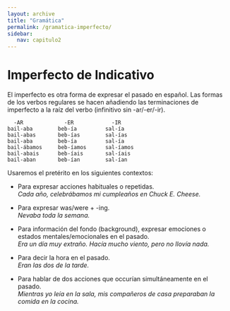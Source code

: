 ```yaml
---
layout: archive
title: "Gramática"
permalink: /gramatica-imperfecto/
sidebar:
   nav: capitulo2
---
```

# Imperfecto de Indicativo

El imperfecto es otra forma de expresar el pasado en español. Las formas de los verbos regulares se hacen añadiendo las terminaciones de imperfecto a la raíz del verbo (infinitivo sin -ar/-er/-ir).  

      -AR             -ER            -IR
    bail-aba        beb-ía         sal-ía
    bail-abas       beb-ías        sal-ías
    bail-aba        beb-ía         sal-ía
    bail-ábamos     beb-íamos      sal-íamos
    bail-abais      beb-íais       sal-íais
    bail-aban       beb-ían        sal-ían
    

Usaremos el pretérito en los siguientes contextos: 

- Para expresar acciones habituales o repetidas.  
  _Cada año, celebrábamos mi cumpleaños en Chuck E. Cheese._  
  
- Para expresar was/were + -ing.  
  _Nevaba toda la semana._  
  
- Para información del fondo (background), expresar emociones o estados mentales/emocionales en el pasado.   
  _Era un día muy extraño. Hacía mucho viento, pero no llovía nada._   
  
- Para decir la hora en el pasado.   
  _Eran las dos de la tarde._   
  
- Para hablar de dos acciones que occurían simultáneamente en el pasado.   
  _Mientras yo leía en la sala, mis compañeros de casa preparaban la comida en la cocina._